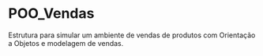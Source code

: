 # POO_Vendas
Estrutura para simular um ambiente de vendas de produtos com Orientação a  Objetos e modelagem de vendas.
